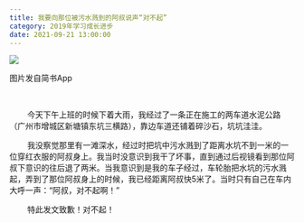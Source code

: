 ```yaml
---
title: 我要向那位被污水溅到的阿叔说声“对不起”
category: 2019年学习成长进步
date: 2021-09-21 13:00:00
---
```


![](https://markdown-1301532546.cos.ap-guangzhou.myqcloud.com/peipei_blog/20210921150200.jpeg)  

图片发自简书App

     

        今天下午上班的时候下着大雨，我经过了一条正在施工的两车道水泥公路（广州市增城区新塘镇东坑三横路），靠边车道还铺着碎沙石，坑坑洼洼。  

        我没察觉那里有一滩深水，经过时把坑中污水溅到了距离水坑不到一米的一位穿红衣服的阿叔身上。我当时没意识到我干了坏事，直到通过后视镜看到那位阿叔下意识的往后退了两米。当我意识到是我的车子经过，车轮胎把水坑的污水溅起，弄到了那位阿叔身上的时候，我已经距离阿叔快5米了。当时只有自己在车内大呼一声：“阿叔，对不起啊！”  

        特此发文致歉！对不起！